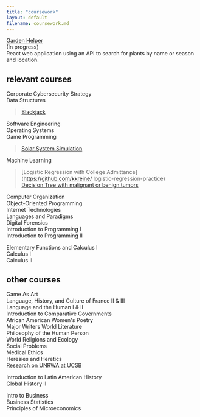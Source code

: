 ```yaml
---
title: "coursework"
layout: default
filename: coursework.md
---
```


[Garden Helper](https://github.com/kkreine/garden-helper-app)  
(In progress)  
React web application using an API to search for plants by name or season and location.

## relevant courses

Corporate Cybersecurity Strategy  
Data Structures  
> [Blackjack](https://github.com/kkreine/blackjack)  

Software Engineering  
Operating Systems  
Game Programming  
> [Solar System Simulation](https://github.com/kkreine/Solar-System-Proj)  

Machine Learning  
> [Logistic Regression with College Admittance](https://github.com/kkreine/ logistic-regression-practice)  
> [Decision Tree with malignant or benign tumors](https://github.com/kkreine/decision-tree-tumors)  

Computer Organization  
Object-Oriented Programming  
Internet Technologies  
Languages and Paradigms  
Digital Forensics  
Introduction to Programming I  
Introduction to Programming II  
  
Elementary Functions and Calculus I  
Calculus I  
Calculus II  

## other courses
Game As Art  
Language, History, and Culture of France II & III  
Language and the Human I & II  
Introduction to Comparative Governments  
African American Women's Poetry  
Major Writers World Literature  
Philosophy of the Human Person  
World Religions and Ecology  
Social Problems  
Medical Ethics  
Heresies and Heretics  
[Research on UNRWA at UCSB](https://youtu.be/Z7Zs69PvHt4)
  
Introduction to Latin American History  
Global History II  

Intro to Business  
Business Statistics  
Principles of Microeconomics  